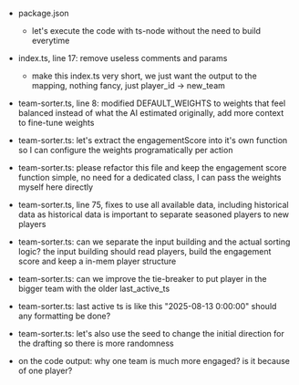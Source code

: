 - package.json
    - let's execute the code with ts-node without the need to build everytime
- index.ts, line 17: remove useless comments and params
    - make this index.ts very short, we just want the output to the mapping, nothing fancy, just
player_id → new_team
- team-sorter.ts, line 8: modified DEFAULT_WEIGHTS to weights that feel balanced instead of what the AI estimated originally, add more context to fine-tune weights
- team-sorter.ts: let's extract the engagementScore into it's own function so I can configure the weights programatically per action
- team-sorter.ts: please refactor this file and keep the engagement score function simple, no need for a dedicated class, I can pass the weights myself here directly
- team-sorter.ts, line 75, fixes to use all available data, including historical data as historical data is important to separate seasoned players to new players
- team-sorter.ts: can we separate the input building and the actual sorting logic?
    the input building should read players, build the engagement score and keep a in-mem player structure

- team-sorter.ts: can we improve the tie-breaker to put player in the bigger team with the older last_active_ts
- team-sorter.ts: last active ts is like this "2025-08-13 0:00:00" should any formatting be done?
- team-sorter.ts: let's also use the seed to change the initial direction for the drafting so there is more randomness
- on the code output: why one team is much more engaged? is it because of one player?